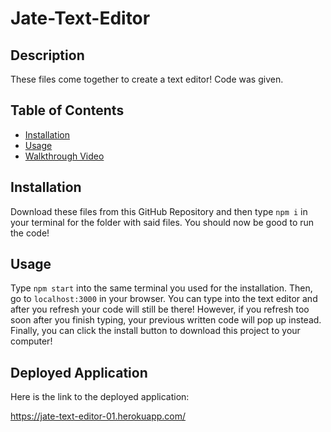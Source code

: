 # Jate-Text-Editor
## Description
These files come together to create a text editor! Code was given.

## Table of Contents
- [Installation](#installation)
- [Usage](#usage)
- [Walkthrough Video](#walkthrough-video)


## Installation
Download these files from this GitHub Repository and then type `npm i` in your terminal for the folder with said files. You should now be good to run the code!

## Usage
Type `npm start` into the same terminal you used for the installation. Then, go to `localhost:3000` in your browser. You can type into the text editor and after you refresh your code will still be there! However, if you refresh too soon after you finish typing, your previous written code will pop up instead. Finally, you can click the install button to download this project to your computer!

## Deployed Application
Here is the link to the deployed application:

<a href="https://jate-text-editor-01.herokuapp.com/">https://jate-text-editor-01.herokuapp.com/</a>